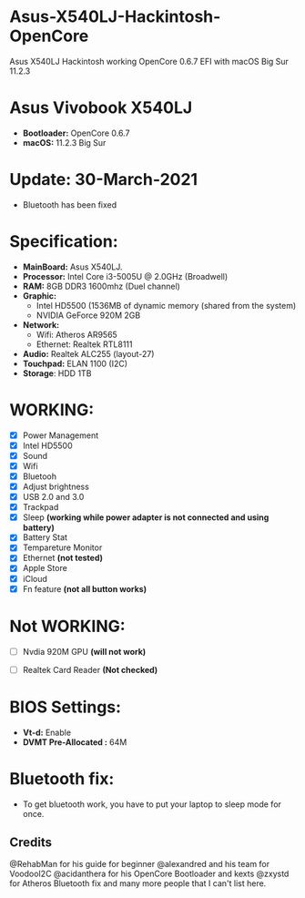 # Asus-X540LJ-Hackintosh-OpenCore
Asus X540LJ Hackintosh working OpenCore 0.6.7 EFI with macOS Big Sur 11.2.3

# Asus Vivobook X540LJ
- **Bootloader:** OpenCore 0.6.7
- **macOS:** 11.2.3 Big Sur

# Update: 30-March-2021
- Bluetooth has been fixed

# Specification:

- **MainBoard:** Asus X540LJ.
- **Processor:** Intel Core i3-5005U @ 2.0GHz (Broadwell)
- **RAM:** 8GB DDR3 1600mhz (Duel channel)
- **Graphic:** 
  + Intel HD5500 (1536MB of dynamic memory (shared from the system)
  + NVIDIA GeForce 920M 2GB
- **Network:**
  + Wifi: Atheros AR9565
  + Ethernet: Realtek RTL8111
- **Audio:** Realtek ALC255 (layout-27)
- **Touchpad:** ELAN 1100 (I2C)
- **Storage**: HDD 1TB

# WORKING:
- [x] Power Management
- [x] Intel HD5500
- [x] Sound 
- [x] Wifi
- [x] Bluetooh
- [x] Adjust brightness 
- [x] USB 2.0 and 3.0
- [x] Trackpad
- [x] Sleep  **(working while power adapter is not connected and using battery)**
- [x] Battery Stat 
- [x] Tempareture Monitor 
- [x] Ethernet    **(not tested)**
- [x] Apple Store 
- [x] iCloud 
- [x] Fn feature    **(not all button works)**

# Not WORKING:
- [ ] Nvdia 920M GPU   **(will not work)**
- [ ] Realtek Card Reader **(Not checked)**


# BIOS Settings:
- **Vt-d:** Enable
- **DVMT Pre-Allocated :** 64M

# Bluetooth fix:
- To get bluetooth work, you have to put your laptop to sleep mode for once.


## Credits
@RehabMan for his guide for beginner
@alexandred and his team for VoodooI2C 
@acidanthera for his OpenCore Bootloader and kexts
@zxystd for Atheros Bluetooth fix
and many more people that I can't list here.

